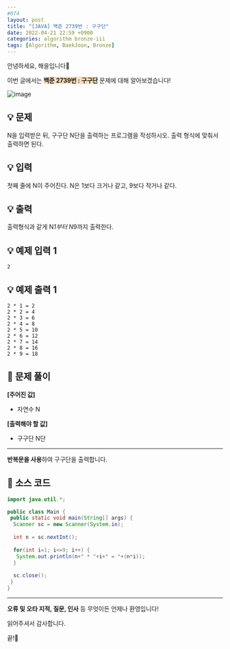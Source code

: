 ```yaml
---
#074
layout: post
title: "[JAVA] 백준 2739번 : 구구단"
date: 2022-04-21 22:59 +0900
categories: algorithm bronze-iii
tags: [Algorithm, BaekJoon, Bronze]
---
```


안녕하세요, 해을입니다🦖

이번 글에서는 <span style="background-color:#f7ddbe">**백준 2739번 : 구구단**</span> 문제에 대해 알아보겠습니다!

![image](https://user-images.githubusercontent.com/39720852/171657702-358c994b-85d8-41c7-842a-04df47fc20b9.png)

## 💡 문제

N을 입력받은 뒤, 구구단 N단을 출력하는 프로그램을 작성하시오. 출력 형식에 맞춰서 출력하면 된다.

## 💡 입력

첫째 줄에 N이 주어진다. N은 1보다 크거나 같고, 9보다 작거나 같다.

## 💡 출력

출력형식과 같게 N*1부터 N*9까지 출력한다.

## 💡 예제 입력 1

```
2
```

## 💡 예제 출력 1

```
2 * 1 = 2
2 * 2 = 4
2 * 3 = 6
2 * 4 = 8
2 * 5 = 10
2 * 6 = 12
2 * 7 = 14
2 * 8 = 16
2 * 9 = 18
```

## 🚩 문제 풀이

**[주어진 값]**

* 자연수 N

**[출력해야 할 값]**

* 구구단 N단

---

**반복문을 사용**하여 구구단을 출력합니다.

## 🚩 소스 코드

``` java
import java.util.*;

public class Main { 
 public static void main(String[] args) {  
  Scanner sc = new Scanner(System.in);
  
  int n = sc.nextInt();
  
  for(int i=1; i<=9; i++) {
   System.out.println(n+" * "+i+" = "+(n*i));
  }
  
  sc.close();
 }
}
```

---

**오류 및 오타 지적, 질문, 인사** 등 무엇이든 언제나 환영입니다!

읽어주셔서 감사합니다.

끝!🦕
